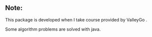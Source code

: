 ## Note:

This package is developed when I take course provided by ValleyGo
.

Some algorithm problems are solved with java.